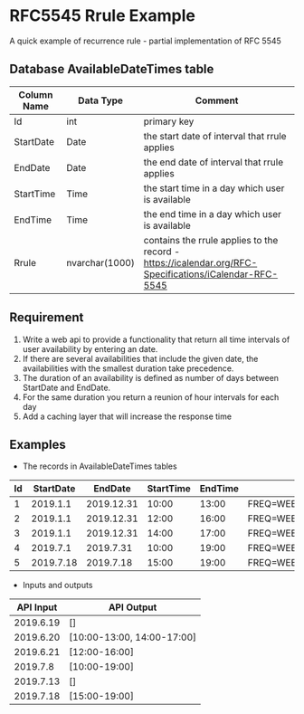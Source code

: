 # RFC5545 Rrule Example
A quick example of recurrence rule - partial implementation of RFC 5545

## Database AvailableDateTimes table
|Column Name|Data Type|Comment    |
|---        |---      |---        |
|Id         |int      |primary key|
|StartDate  |Date     |the start date of interval that rrule applies|
|EndDate    |Date     |the end date of interval that rrule applies  |
|StartTime  |Time     |the start time in a day which user is available|
|EndTime    |Time     |the end time in a day which user is available|
|Rrule      |nvarchar(1000)|contains the rrule applies to the record - https://icalendar.org/RFC-Specifications/iCalendar-RFC-5545|

## Requirement
1. Write a web api to provide a functionality that return all time intervals of user availability by entering an date.
2. If there are several availabilities that include the given date, the availabilities with the smallest duration take precedence.
3. The duration of an availability is defined as number of days between StartDate and EndDate.
4. For the same duration you return a reunion of hour intervals for each day
5. Add a caching layer that will increase the response time

## Examples
- The records in AvailableDateTimes tables

|Id|StartDate|EndDate|StartTime|EndTime|Rrule|
|--|---      |---    |---      |---    |---  |
|1 |2019.1.1 |2019.12.31|10:00|13:00|FREQ=WEEKLY;INTERVAL=1;WKST=MO;BYDAY=MO,TU,TH|
|2 |2019.1.1 |2019.12.31|12:00|16:00|FREQ=WEEKLY;INTERVAL=1;WKST=MO;BYDAY=FR|
|3 |2019.1.1 |2019.12.31|14:00|17:00|FREQ=WEEKLY;INTERVAL=1;WKST=MO;BYDAY=TH|
|4 |2019.7.1 |2019.7.31 |10:00|19:00|FREQ=WEEKLY;INTERVAL=1;WKST=MO;BYDAY=MO,TU|
|5 |2019.7.18|2019.7.18 |15:00|19:00|FREQ=WEEKLY;INTERVAL=1;WKST=MO;BYDAY=TH|

- Inputs and outputs

|API Input|API Output|
|----     |----      |
|2019.6.19|[]        |
|2019.6.20|[10:00-13:00, 14:00-17:00]|
|2019.6.21|[12:00-16:00]|
|2019.7.8 |[10:00-19:00]|
|2019.7.13|[]        |
|2019.7.18|[15:00-19:00]|
